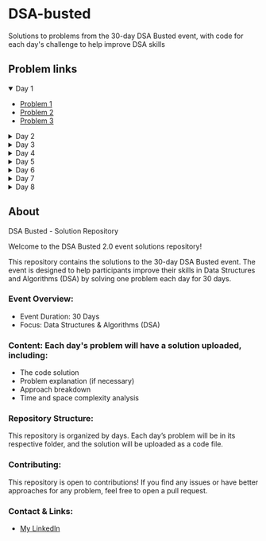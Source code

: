 # DSA-busted 
Solutions to problems from the 30-day DSA Busted event, with code for each day's challenge to help improve DSA skills

## Problem links

<details open>
  <summary> Day 1 </summary>
  
  - [Problem 1](https://www.codechef.com/problems/IOI2024)
  - [Problem 2](https://www.codechef.com/problems/FLOW001)
  - [Problem 3](https://codeforces.com/group/MWSDmqGsZm/contest/219158/problem/C)
    
</details>

<details>
  <summary> Day 2 </summary>
  
  - [Problem 1](https://www.codechef.com/problems/R5S)
  - [Problem 2](https://codeforces.com/group/MWSDmqGsZm/contest/219158/problem/G)
  - [Problem 3](https://codeforces.com/group/MWSDmqGsZm/contest/219158/problem/J)

</details>

<details>
  <summary> Day 3 </summary>
  
  - [Problem 1](https://codeforces.com/group/MWSDmqGsZm/contest/219432/problem/G)
  - [Problem 2](https://codeforces.com/group/MWSDmqGsZm/contest/219432/problem/F)
  - [Problem 3](https://codeforces.com/group/MWSDmqGsZm/contest/219432/problem/A)

</details>

<details>
  <summary> Day 4 </summary>
  
  - [Problem 1](https://codeforces.com/group/MWSDmqGsZm/contest/219432/problem/N)
  - [Problem 2](https://codeforces.com/group/MWSDmqGsZm/contest/219432/problem/C)
  - [Problem 3](https://codeforces.com/group/MWSDmqGsZm/contest/219432/problem/H)

</details>

<details>
  <summary> Day 5 </summary>
  
  - [Problem 1](https://codeforces.com/group/MWSDmqGsZm/contest/219432/problem/J)
  - [Problem 2](https://codeforces.com/group/MWSDmqGsZm/contest/219432/problem/S)
  - [Problem 3](https://codeforces.com/group/MWSDmqGsZm/contest/219432/problem/L)

</details>

<details>
  <summary> Day 6 </summary>
  
  - [Problem 1](https://codeforces.com/group/MWSDmqGsZm/contest/219432/problem/Q)
  - [Problem 2](https://codeforces.com/group/MWSDmqGsZm/contest/219432/problem/Z)
  - [Problem 3](https://codeforces.com/contest/1873/problem/A)

</details>

<details>
  <summary> Day 7 </summary>
  
  - [Problem 1](https://codeforces.com/contest/1760/problem/A)
  - [Problem 2](https://codeforces.com/contest/1692/problem/A)
  - [Problem 3](https://codeforces.com/contest/1352/problem/A)

</details>

<details>
  <summary> Day 8 </summary>
  
  - [Problem 1]()
  - [Problem 2]()
  - [Problem 3]()

</details>


## About

DSA Busted - Solution Repository

Welcome to the DSA Busted 2.0 event solutions repository!

This repository contains the solutions to the 30-day DSA Busted event. The event is designed to help participants improve their skills in Data Structures and Algorithms (DSA) by solving one problem each day for 30 days.

### Event Overview:
- Event Duration: 30 Days
- Focus: Data Structures & Algorithms (DSA)

### Content: Each day's problem will have a solution uploaded, including:
  - The code solution
  - Problem explanation (if necessary)
  - Approach breakdown
  - Time and space complexity analysis

### Repository Structure:
This repository is organized by days. Each day’s problem will be in its respective folder, and the solution will be uploaded as a code file.

### Contributing:
This repository is open to contributions! If you find any issues or have better approaches for any problem, feel free to open a pull request.

### Contact & Links:
-  [My LinkedIn](https://www.linkedin.com/in/yash-mohite-507000215?utm_source=share&utm_campaign=share_via&utm_content=profile&utm_medium=android_app)
